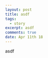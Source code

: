 ```yaml
---
layout: post
title: asdf
tags:
  - story
excerpt: asdf
comments: true
date: Apr 11th 18
---
```

asdf
